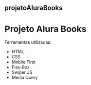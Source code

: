 ## projetoAluraBooks
# Projeto Alura Books 

Ferramentas utilizadas:
* HTML
* CSS
* Mobile First
* Flex-Box
* Swiper JS
* Media Query
